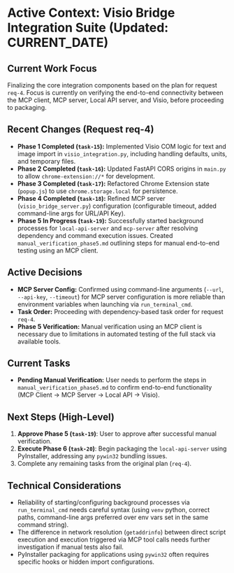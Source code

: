 # Active Context: Visio Bridge Integration Suite (Updated: CURRENT_DATE)

## Current Work Focus
Finalizing the core integration components based on the plan for request `req-4`. Focus is currently on verifying the end-to-end connectivity between the MCP client, MCP server, Local API server, and Visio, before proceeding to packaging.

## Recent Changes (Request req-4)

*   **Phase 1 Completed (`task-15`):** Implemented Visio COM logic for text and image import in `visio_integration.py`, including handling defaults, units, and temporary files.
*   **Phase 2 Completed (`task-16`):** Updated FastAPI CORS origins in `main.py` to allow `chrome-extension://*` for development.
*   **Phase 3 Completed (`task-17`):** Refactored Chrome Extension state (`popup.js`) to use `chrome.storage.local` for persistence.
*   **Phase 4 Completed (`task-18`):** Refined MCP server (`visio_bridge_server.py`) configuration (configurable timeout, added command-line args for URL/API Key).
*   **Phase 5 In Progress (`task-19`):** Successfully started background processes for `local-api-server` and `mcp-server` after resolving dependency and command execution issues. Created `manual_verification_phase5.md` outlining steps for manual end-to-end testing using an MCP client.

## Active Decisions

*   **MCP Server Config:** Confirmed using command-line arguments (`--url`, `--api-key`, `--timeout`) for MCP server configuration is more reliable than environment variables when launching via `run_terminal_cmd`.
*   **Task Order:** Proceeding with dependency-based task order for request `req-4`.
*   **Phase 5 Verification:** Manual verification using an MCP client is necessary due to limitations in automated testing of the full stack via available tools.

## Current Tasks

*   **Pending Manual Verification:** User needs to perform the steps in `manual_verification_phase5.md` to confirm end-to-end functionality (MCP Client -> MCP Server -> Local API -> Visio).

## Next Steps (High-Level)

1.  **Approve Phase 5 (`task-19`)**: User to approve after successful manual verification.
2.  **Execute Phase 6 (`task-20`)**: Begin packaging the `local-api-server` using PyInstaller, addressing any `pywin32` bundling issues.
3.  Complete any remaining tasks from the original plan (`req-4`).

## Technical Considerations

*   Reliability of starting/configuring background processes via `run_terminal_cmd` needs careful syntax (using `venv` python, correct paths, command-line args preferred over env vars set in the same command string).
*   The difference in network resolution (`getaddrinfo`) between direct script execution and execution triggered via MCP tool calls needs further investigation if manual tests also fail.
*   PyInstaller packaging for applications using `pywin32` often requires specific hooks or hidden import configurations.
